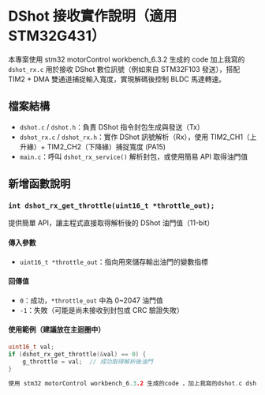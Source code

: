 # DShot 接收實作說明（適用 STM32G431）

本專案使用 stm32 motorControl workbench_6.3.2 生成的 code 加上我寫的 `dshot_rx.c` 用於接收 DShot 數位訊號（例如來自 STM32F103 發送），搭配 TIM2 + DMA 雙通道捕捉輸入寬度，實現解碼後控制 BLDC 馬達轉速。

## 檔案結構

- `dshot.c` / `dshot.h`：負責 DShot 指令封包生成與發送（Tx）
- `dshot_rx.c` / `dshot_rx.h`：實作 DShot 訊號解析（Rx），使用 TIM2_CH1（上升緣）+ TIM2_CH2（下降緣）捕捉寬度 (PA15)
- `main.c`：呼叫 `dshot_rx_service()` 解析封包，或使用簡易 API 取得油門值

## 新增函數說明

### `int dshot_rx_get_throttle(uint16_t *throttle_out);`

提供簡單 API，讓主程式直接取得解析後的 DShot 油門值（11-bit）

#### 傳入參數

- `uint16_t *throttle_out`：指向用來儲存輸出油門的變數指標

#### 回傳值

- `0`：成功，`*throttle_out` 中為 0~2047 油門值
- `-1`：失敗（可能是尚未接收到封包或 CRC 驗證失敗）

#### 使用範例（建議放在主迴圈中）

```c
uint16_t val;
if (dshot_rx_get_throttle(&val) == 0) {
    g_throttle = val;  // 成功取得解析後油門
}

使用 stm32 motorControl workbench_6.3.2 生成的code ，加上我寫的dshot.c dshot_rx.c 使用pa15 的pwn c
```
